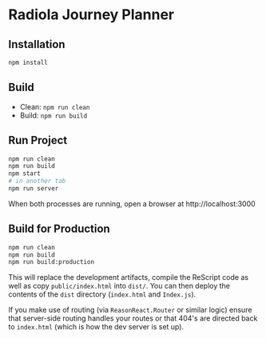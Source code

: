 # Radiola Journey Planner

## Installation

```sh
npm install
```

## Build

- Clean: `npm run clean`
- Build: `npm run build`

## Run Project

```sh
npm run clean
npm run build
npm start
# in another tab
npm run server
```

When both processes are running, open a browser at http://localhost:3000

## Build for Production

```sh
npm run clean
npm run build
npm run build:production
```

This will replace the development artifacts, compile the ReScript code as well as copy `public/index.html` into `dist/`. You can then deploy the contents of the `dist` directory (`index.html` and `Index.js`).

If you make use of routing (via `ReasonReact.Router` or similar logic) ensure
that server-side routing handles your routes or that 404's are directed back to
`index.html` (which is how the dev server is set up).
